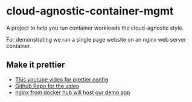 # cloud-agnostic-container-mgmt

A project to help you run container workloads the cloud-agnostic style.

For demonstrating we run a single page website on an nginx web server container. 

## Make it prettier

- [This youtube video for prettier config](https://www.youtube.com/watch?v=11jpa8e5jEQ)
- [Github Repo for the video](https://github.com/JoshuaKGoldberg/create-typescript-app/blob/main/.vscode/settings.json)
- [nginx from docker hub will host our demo app](https://hub.docker.com/_/nginx)